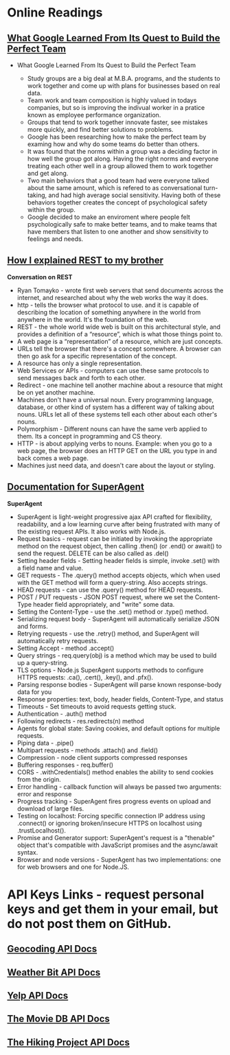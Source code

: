 # Online Readings

## [What Google Learned From Its Quest to Build the Perfect Team](https://www.google.com/amp/mobile.nytimes.com/2016/02/28/magazine/what-google-learned-from-its-quest-to-build-the-perfect-team.amp.html)

* What Google Learned From Its Quest to Build the Perfect Team

  - Study groups are a big deal at M.B.A. programs, and the students to work together and come up with plans for businesses based on real data.
  - Team work and team composition is highly valued in todays companies, but so is improving the indivual worker in a pratice known as employee performance organization.
  - Groups that tend to work together innovate faster, see mistakes more quickly, and find better solutions to problems.
  - Google has been researching how to make the perfect team by examing how and why do some teams do better than others.
  - It was found that the norms within a group was a deciding factor in how well the group got along. Having the right norms and everyone treating each other well in a group allowed them to work together and get along.
  - Two main behaviors that a good team had were everyone talked about the same amount, which is refered to as conversational turn-taking, and had high average social sensitivity. Having both of these behaviors together creates the concept of psychological safety within the group.
  - Google decided to make an enviroment where people felt psychologically safe to make better teams, and to make teams that have members that listen to one another and show sensitivity to feelings and needs.

## [How I explained REST to my brother](https://gist.github.com/brookr/5977550)

**Conversation on REST**

* Ryan Tomayko - wrote first web servers that send documents across the internet, and researched about why the web works the way it does.
* http - tells the browser what protocol to use. and it is capable of describing the location of something anywhere in the world from anywhere in the world. It's the foundation of the web.
* REST - the whole world wide web is built on this architectural style, and provides a definition of a “resource”, which is what those things point to. 
* A web page is a “representation” of a resource, which are just concepts. 
* URLs tell the browser that there's a concept somewhere. A browser can then go ask for a specific representation of the concept. 
* A resource has only a single representation.
* Web Services or APIs - computers can use these same protocols to send messages back and forth to each other. 
* Redirect - one machine tell another machine about a resource that might be on yet another machine.
* Machines don't have a universal noun. Every programming language, database, or other kind of system has a different way of talking about nouns.  URLs let all of these systems tell each other about each other's nouns. 
* Polymorphism - Different nouns can have the same verb applied to them. Its a concept in programming and CS theory.
* HTTP - is about applying verbs to nouns. Example: when you go to a web page, the browser does an HTTP GET on the URL you type in and back comes a web page. 
* Machines just need data, and doesn't care about the layout or styling.

## [Documentation for SuperAgent](https://visionmedia.github.io/superagent/)

**SuperAgent**

* SuperAgent is light-weight progressive ajax API crafted for flexibility, readability, and a low learning curve after being frustrated with many of the existing request APIs. It also works with Node.js.
* Request basics - request can be initiated by invoking the appropriate method on the request object, then calling .then() (or .end() or await() to send the request. DELETE can be also called as .del()
* Setting header fields - Setting header fields is simple, invoke .set() with a field name and value.
* GET requests - The .query() method accepts objects, which when used with the GET method will form a query-string. Also accepts strings.
* HEAD requests - can use the .query() method for HEAD requests.
* POST / PUT requests - JSON POST request, where we set the Content-Type header field appropriately, and "write" some data.
* Setting the Content-Type - use the .set() method or .type() method.
* Serializing request body - SuperAgent will automatically serialize JSON and forms.
* Retrying requests - use the .retry() method, and SuperAgent will automatically retry requests. 
* Setting Accept - method .accept()
* Query strings - req.query(obj) is a method which may be used to build up a query-string.
* TLS options - Node.js SuperAgent supports methods to configure HTTPS requests: .ca(), .cert(), .key(), and .pfx().
* Parsing response bodies - SuperAgent will parse known response-body data for you
* Response properties: text, body, header fields, Content-Type, and status
* Timeouts - Set timeouts to avoid requests getting stuck.
* Authentication - .auth() method
* Following redirects - res.redirects(n) method
* Agents for global state: Saving cookies, and default options for multiple requests.
* Piping data - .pipe() 
* Multipart requests - methods .attach() and .field()
* Compression - node client supports compressed responses
* Buffering responses - req.buffer()
* CORS - .withCredentials() method enables the ability to send cookies from the origin.
* Error handling - callback function will always be passed two arguments: error and response
* Progress tracking - SuperAgent fires progress events on upload and download of large files.
* Testing on localhost: Forcing specific connection IP address using .connect() or ignoring broken/insecure HTTPS on localhost using .trustLocalhost().
* Promise and Generator support: SuperAgent's request is a "thenable" object that's compatible with JavaScript promises and the async/await syntax.
* Browser and node versions - SuperAgent has two implementations: one for web browsers and one for Node.JS. 

# API Keys Links - request personal keys and get them in your email, but do not post them on GitHub.

## [Geocoding API Docs](https://locationiq.com/)
## [Weather Bit API Docs](https://www.weatherbit.io/)
## [Yelp API Docs](https://www.yelp.com/developers/documentation/v3/business_search)
## [The Movie DB API Docs](https://developers.themoviedb.org/3/getting-started/introduction)
## [The Hiking Project API Docs](https://www.hikingproject.com/data)